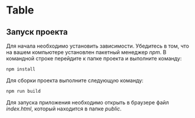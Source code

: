 Table
=====================
Запуск проекта
---------------------

Для начала необходимо установить зависимости. Убедитесь в том, что на вашем компьютере установлен пакетный менеджер _npm_.
В командной строке перейдите к папке проекта и выполните команду:
````php
npm install
````
Для сборки проекта выполните следующую команду:
````php
npm run build
````
Для запуска приложения необходимо открыть в браузере файл _index.html_, который находится в папке _public_.

